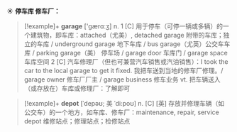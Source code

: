 ☀ <span class="category">**停车库 修车厂：**</span>
>[!example]+ <span class="vocabulary">**garage**</span> ['ɡærɑːӡ] 
> <span class="definition">n. 1 [C] 用于停车（可停一辆或多辆）的一个建筑物，即车库：</span>attached（尤美）, detached garage 附带的车库；独立的车库 / underground garage 地下车库 / bus garage（尤英）公交车车库 / parking garage（美） 停车场 / garage door 车库门 / garage space 车库空间 <span class="definition">2 [C] 汽车修理厂（但也可兼营汽车销售或汽油销售）：</span>I took the car to the local garage to get it fixed. 我把车送到当地的修车厂修理。/ garage owner 修车厂厂主 / garage business 修车业务 <span class="definition">vt. 把车辆送入（或存放在）车库或修理厂：</span>了解即可

>[!example]+ <span class="vocabulary">**depot**</span> [ˈdepəʊ; 美 ˈdi:poʊ]
> <span class="definition">n. [C] [英] 存放并修理车辆（如公交车）的一个地方，如车库、修车厂：</span>maintenance, repair, service depot 维修站点；修理站点；检修站点

